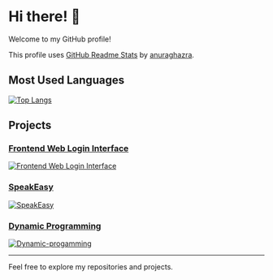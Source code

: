 # Hi there! 👋

Welcome to my GitHub profile!

This profile uses [GitHub Readme Stats](https://github.com/anuraghazra/github-readme-stats) by [anuraghazra](https://github.com/anuraghazra).

## Most Used Languages

[![Top Langs](https://github-readme-stats.vercel.app/api/top-langs/?username=chronoscop)]()
## Projects

### [Frontend Web Login Interface](https://github.com/chronoscop/Frontend-Web-Login-Interface)
[![Frontend Web Login Interface](https://github-readme-stats.vercel.app/api/pin/?username=chronoscop&repo=Frontend-Web-Login-Interface)](https://github.com/chronoscop/Frontend-Web-Login-Interface)

### [SpeakEasy](https://github.com/chronoscop/SpeakEasy)
[![SpeakEasy](https://github-readme-stats.vercel.app/api/pin/?username=chronoscop&repo=SpeakEasy)](https://github.com/chronoscop/SpeakEasy)

### [Dynamic Programming](https://github.com/chronoscop/Dynamic-progamming)

[![Dynamic-progamming](https://github-readme-stats.vercel.app/api/pin/?username=chronoscop&repo=Dynamic-progamming)](https://github.com/chronoscop/Dynamic-progamming)

-----

Feel free to explore my repositories and projects. 
